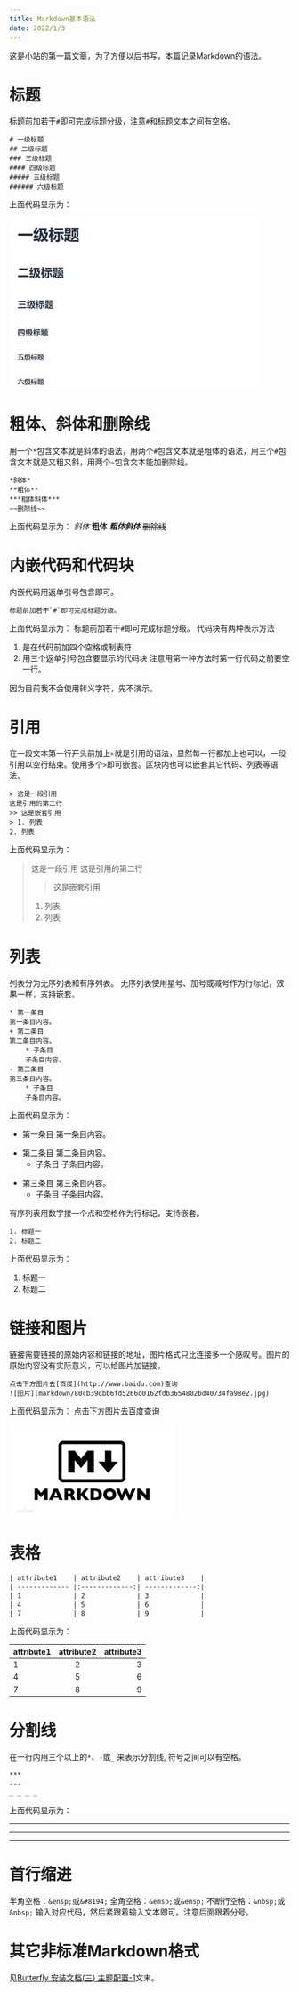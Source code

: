 ```yaml
---
title: Markdown基本语法
date: 2022/1/3
---
```


这是小站的第一篇文章，为了方便以后书写，本篇记录Markdown的语法。

# 标题

标题前加若干`#`即可完成标题分级，注意`#`和标题文本之间有空格。

```
# 一级标题
## 二级标题
### 三级标题
#### 四级标题
##### 五级标题
###### 六级标题 
```

上面代码显示为：

<img src="markdown/Screenshot2022-01-04110840.png" style="zoom:80%;" />

# 粗体、斜体和删除线

用一个`*`包含文本就是斜体的语法，用两个`#`包含文本就是粗体的语法，用三个`#`包含文本就是又粗又斜，用两个`~`包含文本能加删除线。

```
*斜体*
**粗体**
***粗体斜体***
~~删除线~~
```

上面代码显示为：
*斜体*
**粗体**
***粗体斜体***
~~删除线~~

# 内嵌代码和代码块

内嵌代码用返单引号包含即可。

```
标题前加若干`#`即可完成标题分级。
```

上面代码显示为：
标题前加若干`#`即可完成标题分级。
代码块有两种表示方法

1. 是在代码前加四个空格或制表符
2. 用三个返单引号包含要显示的代码块
   注意用第一种方法时第一行代码之前要空一行。

因为目前我不会使用转义字符，先不演示。

# 引用

在一段文本第一行开头前加上`>`就是引用的语法，显然每一行都加上也可以，一段引用以空行结束。使用多个`>`即可嵌套。区块内也可以嵌套其它代码、列表等语法。

```
> 这是一段引用
这是引用的第二行
>> 这是嵌套引用
> 1. 列表
2. 列表
```

上面代码显示为：

> 这是一段引用
> 这是引用的第二行
> 
> > 这是嵌套引用
> 
> 1. 列表
> 2. 列表

# 列表

列表分为无序列表和有序列表。
无序列表使用星号、加号或减号作为行标记，效果一样，支持嵌套。

```
* 第一条目
第一条目内容。
+ 第二条目
第二条目内容。
    * 子条目
    子条目内容。
- 第三条目
第三条目内容。
    * 子条目
    子条目内容。
```

上面代码显示为：

* 第一条目
  第一条目内容。
+ 第二条目
  第二条目内容。
  * 子条目
    子条目内容。
- 第三条目
  第三条目内容。
  * 子条目
    子条目内容。

有序列表用数字接一个点和空格作为行标记，支持嵌套。

```
1. 标题一
2. 标题二
```

上面代码显示为：

1. 标题一
2. 标题二

# 链接和图片

链接需要链接的原始内容和链接的地址，图片格式只比连接多一个感叹号。图片的原始内容没有实际意义，可以给图片加链接。

```
点击下方图片去[百度](http://www.baidu.com)查询
![图片](markdown/80cb39dbb6fd5266d0162fdb3654802bd40734fa98e2.jpg)
```

上面代码显示为：
点击下方图片去[百度](http://www.baidu.com)查询

[<img src="markdown/80cb39dbb6fd5266d0162fdb3654802bd40734fa98e2.jpg" alt="图片" style="zoom: 33%;" />](http://www.baidu.com)

# 表格

```
| attribute1    | attribute2    | attribute3    |
| ------------- |:-------------:| -------------:|
| 1             | 2             | 3             |
| 4             | 5             | 6             |
| 7             | 8             | 9             |
```

上面代码显示为：

| attribute1 | attribute2 | attribute3 |
| ---------- |:----------:| ----------:|
| 1          | 2          | 3          |
| 4          | 5          | 6          |
| 7          | 8          | 9          |

# 分割线

在一行内用三个以上的`*`、`-`或`_` 来表示分割线, 符号之间可以有空格。

```
***
---
_ _ _ _
```

上面代码显示为：

***

---

_ _ _ _

# 首行缩进

半角空格：`&ensp;`或`&#8194;`
全角空格：`&emsp;`或`&emsp;`
不断行空格：`&nbsp;`或`&nbsp;`
输入对应代码，然后紧跟着输入文本即可。注意后面跟着分号。

# 其它非标准Markdown格式

见[Butterfly 安装文档(三) 主题配置-1](https://butterfly.js.org/posts/4aa8abbe/)文末。
